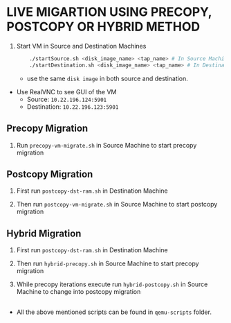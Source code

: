 # LIVE MIGARTION USING PRECOPY, POSTCOPY OR HYBRID METHOD

1. Start VM in Source and Destination Machines

    ```bash
        ./startSource.sh <disk_image_name> <tap_name> # In Source Machine
        ./startDestination.sh <disk_image_name> <tap_name> # In Destination Machine
    ```
    - use the same `disk image` in both source and destination.

- Use RealVNC to see GUI of the VM 
    - Source: `10.22.196.124:5901`
    - Destination:  `10.22.196.123:5901`

## Precopy Migration

1. Run `precopy-vm-migrate.sh` in Source Machine to start precopy migration

## Postcopy Migration

1. First run `postcopy-dst-ram.sh` in Destination Machine

2. Then run `postcopy-vm-migrate.sh` in Source Machine to start postcopy migration

## Hybrid Migration

1. First run `postcopy-dst-ram.sh` in Destination Machine

2. Then run `hybrid-precopy.sh` in Source Machine to start precopy migration

3. While precopy iterations execute run `hybrid-postcopy.sh` in Source Machine to change into postcopy migration

##

- All the above mentioned scripts can be found in `qemu-scripts` folder.